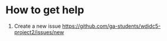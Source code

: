 # How to get help

1. Create a new issue <https://github.com/ga-students/wdidc5-project2/issues/new>